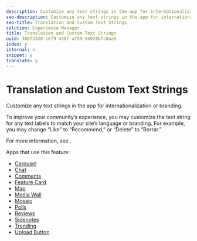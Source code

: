 ```yaml
---
description: Customize any text strings in the app for internationalization or branding.
seo-description: Customize any text strings in the app for internationalization or branding.
seo-title: Translation and Custom Text Strings
solution: Experience Manager
title: Translation and Custom Text Strings
uuid: 380f3328-c6f9-438f-a759-94928bfc6aa5
index: y
internal: n
snippet: y
translate: y
---
```


# Translation and Custom Text Strings

Customize any text strings in the app for internationalization or branding.

To improve your community’s experience, you may customize the text string for any text labels to match your site’s language or branding. For example, you may change “Like” to “Recommend,” or “Delete” to “Borrar.”

For more information, see [](c_translation_sets.md#c_translation_sets).

Apps that use this feature:

* [Carousel](c_carousel_app/c_carousel_app.md#c_carousel_app) 
* [Chat](c_chat_app/c_chat_app.md#c_chat_app) 
* [Comments](c_comments_app.md#c_comments_app) 
* [Feature Card](c_feature_card_app/c_feature_card_app.md#c_feature_card_app) 
* [Map](c_map_app/c_map_app.md#c_map_app) 
* [Media Wall](c_media_wall_app/c_media_wall_app.md#c_media_wall_app) 
* [Mosaic](c_mosaic_app/c_mosaic_app.md#c_mosaic_app) 
* [Polls](c_polls_app/c_polls_app.md#c_polls_app) 
* [Reviews](c_reviews_app/c_reviews_app.md#c_reviews_app) 
* [Sidenotes](c_sidenotes_app/c_sidenotes_app.md#c_sidenotes_app) 
* [Trending](c_trending_app/c_trending_app.md#c_trending_app) 
* [Upload Button](c_upload_button_app/c_upload_button_app.md#c_upload_button_app)

